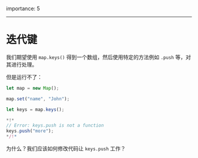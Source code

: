 importance: 5

---

# 迭代键

我们期望使用 `map.keys()` 得到一个数组，然后使用特定的方法例如 `.push` 等，对其进行处理。

但是运行不了：

```js run
let map = new Map();

map.set("name", "John");

let keys = map.keys();

*!*
// Error: keys.push is not a function
keys.push("more");
*/!*
```

为什么？我们应该如何修改代码让 `keys.push` 工作？
